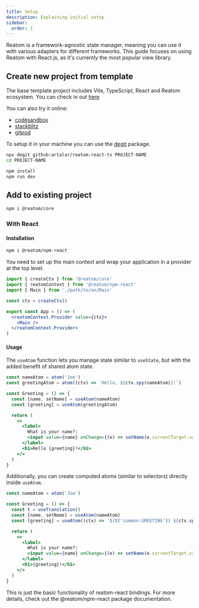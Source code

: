 ```yaml
---
title: Setup
description: Explaining initial setup
sidebar:
  order: 1
---
```


Reatom is a framework-agnostic state manager, meaning you can use it with various adapters for different frameworks.
This guide focuses on using Reatom with React.js, as it's currently the most popular view library.

## Create new project from template

The base template project includes Vite, TypeScript, React and Reatom ecosystem.
You can check in out [here](https://github.com/artalar/reatom-react-ts)

You can also try it online:

- [codesandbox](https://codesandbox.io/p/sandbox/github/artalar/reatom-react-ts/tree/main)
- [stackblitz](https://githubblitz.com/artalar/reatom-react-ts)
- [gitpod](https://gitpod.io/#https://github.com/artalar/reatom-react-ts)

To setup it in your machine you can use the [degit](https://github.com/Rich-Harris/degit) package.

```sh
npx degit github:artalar/reatom-react-ts PROJECT-NAME
cd PROJECT-NAME

npm install
npm run dev
```

## Add to existing project

```sh
npm i @reatom/core
```

### With React

#### Installation

```sh
npm i @reatom/npm-react
```

You need to set up the main context and wrap your application in a provider at the top level.

```jsx
import { createCtx } from '@reatom/core'
import { reatomContext } from '@reatom/npm-react'
import { Main } from './path/to/an/Main'

const ctx = createCtx()

export const App = () => (
  <reatomContext.Provider value={ctx}>
    <Main />
  </reatomContext.Provider>
)
```

#### Usage

The `useAtom` function lets you manage state similar to `useState`, but with the added benefit of shared atom state.

```jsx
const nameAtom = atom('Joe')
const greetingAtom = atom((ctx) => `Hello, ${ctx.spy(nameAtom)}!`)

const Greeting = () => {
  const [name, setName] = useAtom(nameAtom)
  const [greeting] = useAtom(greetingAtom)

  return (
    <>
      <label>
        What is your name?:
        <input value={name} onChange={(e) => setName(e.currentTarget.value)} />
      </label>
      <h1>Hello {greeting}!</h1>
    </>
  )
}
```

Additionally, you can create computed atoms (similar to selectors) directly inside `useAtom`.

```jsx
const nameAtom = atom('Joe')

const Greeting = () => {
  const t = useTranslation()
  const [name, setName] = useAtom(nameAtom)
  const [greeting] = useAtom((ctx) => `${t('common:GREETING')} ${ctx.spy(nameAtom)}!`, [t])

  return (
    <>
      <label>
        What is your name?:
        <input value={name} onChange={(e) => setName(e.currentTarget.value)} />
      </label>
      <h1>{greeting}!</h1>
    </>
  )
}
```

This is just the basic functionality of reatom-react bindings.
For more details, check out the @reatom/npm-react package documentation.

<!--
### With Solid

### With Vue
-->
